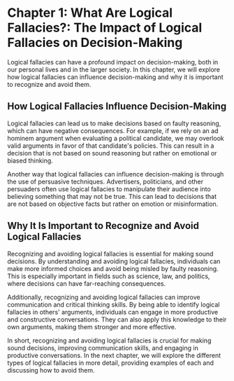 Chapter 1: What Are Logical Fallacies?: The Impact of Logical Fallacies on Decision-Making
==========================================================================================

Logical fallacies can have a profound impact on decision-making, both in our personal lives and in the larger society. In this chapter, we will explore how logical fallacies can influence decision-making and why it is important to recognize and avoid them.

How Logical Fallacies Influence Decision-Making
-----------------------------------------------

Logical fallacies can lead us to make decisions based on faulty reasoning, which can have negative consequences. For example, if we rely on an ad hominem argument when evaluating a political candidate, we may overlook valid arguments in favor of that candidate's policies. This can result in a decision that is not based on sound reasoning but rather on emotional or biased thinking.

Another way that logical fallacies can influence decision-making is through the use of persuasive techniques. Advertisers, politicians, and other persuaders often use logical fallacies to manipulate their audience into believing something that may not be true. This can lead to decisions that are not based on objective facts but rather on emotion or misinformation.

Why It Is Important to Recognize and Avoid Logical Fallacies
------------------------------------------------------------

Recognizing and avoiding logical fallacies is essential for making sound decisions. By understanding and avoiding logical fallacies, individuals can make more informed choices and avoid being misled by faulty reasoning. This is especially important in fields such as science, law, and politics, where decisions can have far-reaching consequences.

Additionally, recognizing and avoiding logical fallacies can improve communication and critical thinking skills. By being able to identify logical fallacies in others' arguments, individuals can engage in more productive and constructive conversations. They can also apply this knowledge to their own arguments, making them stronger and more effective.

In short, recognizing and avoiding logical fallacies is crucial for making sound decisions, improving communication skills, and engaging in productive conversations. In the next chapter, we will explore the different types of logical fallacies in more detail, providing examples of each and discussing how to avoid them.
